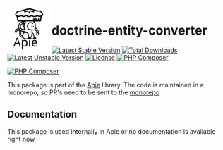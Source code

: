 <img src="https://raw.githubusercontent.com/apie-lib/apie-lib-monorepo/main/docs/apie-logo.svg" width="100px" align="left" />
<h1>doctrine-entity-converter</h1>






 [![Latest Stable Version](https://poser.pugx.org/apie/doctrine-entity-converter/v)](https://packagist.org/packages/apie/doctrine-entity-converter) [![Total Downloads](https://poser.pugx.org/apie/doctrine-entity-converter/downloads)](https://packagist.org/packages/apie/doctrine-entity-converter) [![Latest Unstable Version](https://poser.pugx.org/apie/doctrine-entity-converter/v/unstable)](https://packagist.org/packages/apie/doctrine-entity-converter) [![License](https://poser.pugx.org/apie/doctrine-entity-converter/license)](https://packagist.org/packages/apie/doctrine-entity-converter) [![PHP Composer](https://apie-lib.github.io/projectCoverage/coverage-doctrine-entity-converter.svg)](https://apie-lib.github.io/projectCoverage/doctrine-entity-converter/index.html)  

[![PHP Composer](https://github.com/apie-lib/doctrine-entity-converter/actions/workflows/php.yml/badge.svg?event=push)](https://github.com/apie-lib/doctrine-entity-converter/actions/workflows/php.yml)

This package is part of the [Apie](https://github.com/apie-lib) library.
The code is maintained in a monorepo, so PR's need to be sent to the [monorepo](https://github.com/apie-lib/apie-lib-monorepo/pulls)

## Documentation
This package is used internally in Apie or no documentation is available right now
